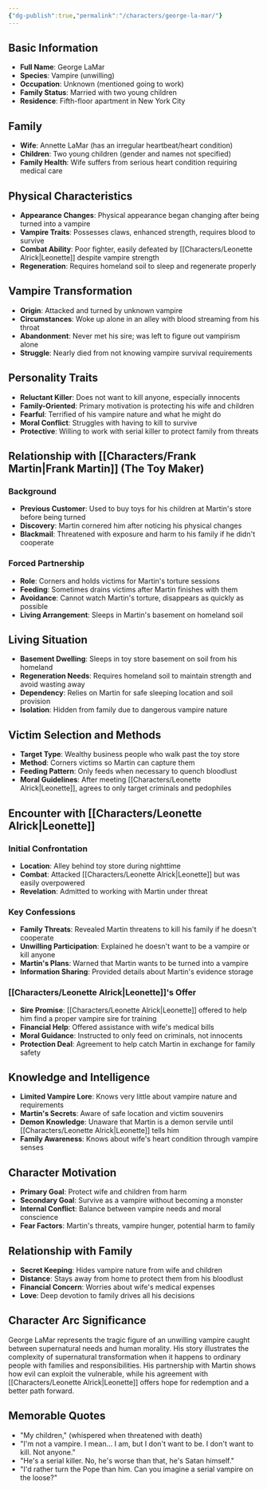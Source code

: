 ```yaml
---
{"dg-publish":true,"permalink":"/characters/george-la-mar/"}
---
```



## Basic Information

- **Full Name**: George LaMar
- **Species**: Vampire (unwilling)
- **Occupation**: Unknown (mentioned going to work)
- **Family Status**: Married with two young children
- **Residence**: Fifth-floor apartment in New York City

## Family

- **Wife**: Annette LaMar (has an irregular heartbeat/heart condition)
- **Children**: Two young children (gender and names not specified)
- **Family Health**: Wife suffers from serious heart condition requiring medical care

## Physical Characteristics

- **Appearance Changes**: Physical appearance began changing after being turned into a vampire
- **Vampire Traits**: Possesses claws, enhanced strength, requires blood to survive
- **Combat Ability**: Poor fighter, easily defeated by [[Characters/Leonette Alrick\|Leonette]] despite vampire strength
- **Regeneration**: Requires homeland soil to sleep and regenerate properly

## Vampire Transformation

- **Origin**: Attacked and turned by unknown vampire
- **Circumstances**: Woke up alone in an alley with blood streaming from his throat
- **Abandonment**: Never met his sire; was left to figure out vampirism alone
- **Struggle**: Nearly died from not knowing vampire survival requirements

## Personality Traits

- **Reluctant Killer**: Does not want to kill anyone, especially innocents
- **Family-Oriented**: Primary motivation is protecting his wife and children
- **Fearful**: Terrified of his vampire nature and what he might do
- **Moral Conflict**: Struggles with having to kill to survive
- **Protective**: Willing to work with serial killer to protect family from threats

## Relationship with [[Characters/Frank Martin\|Frank Martin]] (The Toy Maker)

### Background

- **Previous Customer**: Used to buy toys for his children at Martin's store before being turned
- **Discovery**: Martin cornered him after noticing his physical changes
- **Blackmail**: Threatened with exposure and harm to his family if he didn't cooperate

### Forced Partnership

- **Role**: Corners and holds victims for Martin's torture sessions
- **Feeding**: Sometimes drains victims after Martin finishes with them
- **Avoidance**: Cannot watch Martin's torture, disappears as quickly as possible
- **Living Arrangement**: Sleeps in Martin's basement on homeland soil

## Living Situation

- **Basement Dwelling**: Sleeps in toy store basement on soil from his homeland
- **Regeneration Needs**: Requires homeland soil to maintain strength and avoid wasting away
- **Dependency**: Relies on Martin for safe sleeping location and soil provision
- **Isolation**: Hidden from family due to dangerous vampire nature

## Victim Selection and Methods

- **Target Type**: Wealthy business people who walk past the toy store
- **Method**: Corners victims so Martin can capture them
- **Feeding Pattern**: Only feeds when necessary to quench bloodlust
- **Moral Guidelines**: After meeting [[Characters/Leonette Alrick\|Leonette]], agrees to only target criminals and pedophiles

## Encounter with [[Characters/Leonette Alrick\|Leonette]]

### Initial Confrontation

- **Location**: Alley behind toy store during nighttime
- **Combat**: Attacked [[Characters/Leonette Alrick\|Leonette]] but was easily overpowered
- **Revelation**: Admitted to working with Martin under threat

### Key Confessions

- **Family Threats**: Revealed Martin threatens to kill his family if he doesn't cooperate
- **Unwilling Participation**: Explained he doesn't want to be a vampire or kill anyone
- **Martin's Plans**: Warned that Martin wants to be turned into a vampire
- **Information Sharing**: Provided details about Martin's evidence storage

### [[Characters/Leonette Alrick\|Leonette]]'s Offer

- **Sire Promise**: [[Characters/Leonette Alrick\|Leonette]] offered to help him find a proper vampire sire for training
- **Financial Help**: Offered assistance with wife's medical bills
- **Moral Guidance**: Instructed to only feed on criminals, not innocents
- **Protection Deal**: Agreement to help catch Martin in exchange for family safety

## Knowledge and Intelligence

- **Limited Vampire Lore**: Knows very little about vampire nature and requirements
- **Martin's Secrets**: Aware of safe location and victim souvenirs
- **Demon Knowledge**: Unaware that Martin is a demon servile until [[Characters/Leonette Alrick\|Leonette]] tells him
- **Family Awareness**: Knows about wife's heart condition through vampire senses

## Character Motivation

- **Primary Goal**: Protect wife and children from harm
- **Secondary Goal**: Survive as a vampire without becoming a monster
- **Internal Conflict**: Balance between vampire needs and moral conscience
- **Fear Factors**: Martin's threats, vampire hunger, potential harm to family

## Relationship with Family

- **Secret Keeping**: Hides vampire nature from wife and children
- **Distance**: Stays away from home to protect them from his bloodlust
- **Financial Concern**: Worries about wife's medical expenses
- **Love**: Deep devotion to family drives all his decisions

## Character Arc Significance

George LaMar represents the tragic figure of an unwilling vampire caught between supernatural needs and human morality. His story illustrates the complexity of supernatural transformation when it happens to ordinary people with families and responsibilities. His partnership with Martin shows how evil can exploit the vulnerable, while his agreement with [[Characters/Leonette Alrick\|Leonette]] offers hope for redemption and a better path forward.

## Memorable Quotes

- "My children," (whispered when threatened with death)
- "I'm not a vampire. I mean... I am, but I don't want to be. I don't want to kill. Not anyone."
- "He's a serial killer. No, he's worse than that, he's Satan himself."
- "I'd rather turn the Pope than him. Can you imagine a serial vampire on the loose?"